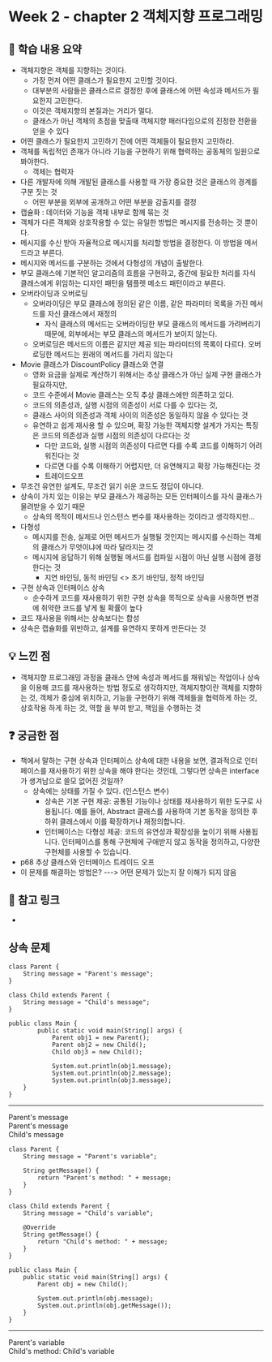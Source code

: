 # Week 2 - chapter 2 객체지향 프로그래밍

## 📌 학습 내용 요약
- 객체지향은 객체를 지향하는 것이다.
  - 가장 먼저 어떤 클래스가 필요한지 고민할 것이다.
  - 대부분의 사람들은 클래스르르 결정한 후에 클래스에 어떤 속성과 메서드가 필요한지 고민한다.
  - 이것은 객체지향의 본질과는 거리가 멀다.
  - 클래스가 아닌 객체의 초점을 맞출때 객체지향 패러다임으로의 진정한 전환을 얻을 수 있다
- 어떤 클래스가 필요한지 고민하기 전에 어떤 객체들이 필요한지 고민하라.
- 객체를 독립적인 존재가 아니라 기능을 구현하기 위해 협력하는 공동체의 일원으로 봐야한다.
  - 객체는 협력자
- 다른 개발자에 의해 개발된 클래스를 사용할 때 가장 중요한 것은 클래스의 경계를 구분 짓는 것
  - 어떤 부분을 외부에 공개하고 어떤 부분을 감출지를 결정
- 캡슐화 : 데이터와 기능을 객체 내부로 함께 묶는 것
- 객체가 다른 객체와 상호작용할 수 있는 유일한 방법은 메시지를 전송하는 것 뿐이다.
- 메시지를 수신 받아 자율적으로 메시지를 처리할 방법을 결정한다. 이 방법을 메서드라고 부른다.
- 메시지와 메서드를 구분하는 것에서 다형성의 개념이 출발한다.
- 부모 클래스에 기본적인 알고리즘의 흐름을 구현하고, 중간에 필요한 처리를 자식 클래스에게 위임하는 디자인 패턴을 템플렛 메소드 패턴이라고 부른다.
- 오버라이딩과 오버로딩
  - 오버라이딩은 부모 클래스에 정의된 같은 이름, 같은 파라미터 목록을 가진 메서드를 자신 클래스에서 재정의
    - 자식 클래스의 메서드는 오버라이딩한 부모 클래스의 메서드를 가려버리기 때문에, 외부에서는 부모 클래스의 메서드가 보이지 않는다.
  - 오버로딩은 메서드의 이름은 같지만 제공 되는 파라미터의 목록이 다르다. 오버로딩한 메서드는 원래의 메서드를 가리지 않는다
- Movie 클래스가 DiscountPolicy 클래스와 연결
  - 영화 요금을 실제로 계산하기 위해서는 추상 클래스가 아닌 실제 구현 클래스가 필요하지만,
  - 코드 수준에서 Movie 클래스는 오직 추상 클래스에만 의존하고 있다.
  - 코드의 의존성과, 실행 시점의 의존성이 서로 다를 수 있다는 것,
  - 클래스 사이의 의존성과 객체 사이의 의존성은 동일하지 않을 수 있다는 것
  - 유연하고 쉽게 재사용 할 수 있으며, 확장 가능한 객체지향 설계가 가지는 특징은 코드의 의존성과 실행 시점의 의존성이 다르다는 것
    - 다만 코드와, 실행 시점의 의존성이 다르면 다를 수록 코드를 이해하기 어려워진다는 것
    - 다르면 다를 수록 이해하기 어렵지만, 더 유연해지고 확장 가능해진다는 것
    - 트레이드오프
- 무조건 유연한 설계도, 무조건 읽기 쉬운 코드도 정답이 아니다.
- 상속이 가치 있는 이유는 부모 클래스가 제공하는 모든 인터페이스를 자식 클래스가 물려받을 수 있기 때문
  - 상속의 목적이 메서드나 인스턴스 변수를 재사용하는 것이라고 생각하지만...
- 다형성
  - 메시지를 전송, 실제로 어떤 메서드가 실행될 것인지는 메시지를 수신하는 객체의 클래스가 무엇이냐에 따라 달라지는 것
  - 메시지에 응답하기 위해 실행될 메서드를 컴파일 시점이 아닌 실행 시점에 결정한다는 것
    - 지연 바인딩, 동적 바인딩 <> 초기 바인딩, 정적 바인딩
- 구현 상속과 인터페이스 상속
  - 순수하게 코드를 재사용하기 위한 구현 상속을 목적으로 상속을 사용하면 변경에 취약한 코드를 낳게 될 확률이 높다
- 코드 재사용을 위해서는 상속보다는 합성
- 상속은 캡슐화를 위반하고, 설계를 유연하지 못하게 만든다는 것

## 💡 느낀 점
- 객체지향 프로그래밍 과정을 클래스 안에 속성과 메서드를 채워넣는 작업이나 상속을 이용해 코드를 재사용하는 방법 정도로 생각하지만,
  객체지향이란 객체를 지향하는 것, 객체가 중심에 위치하고, 기능을 구현하기 위해 객체들을 협력하게 하는 것, 상호작용 하게 하는 것, 역할 을 부여 받고, 책임을 수행하는 것
  

## ❓ 궁금한 점
- 책에서 말하는 구현 상속과 인터페이스 상속에 대한 내용을 보면, 결과적으로 인터페이스를 재사용하기 위한 상속을 해야 한다는 것인데,
그렇다면 상속은 interface 가 생겨남으로 쓸모 없어진 것일까?
  - 상속에는 상태를 가질 수 있다. (인스턴스 변수)
	-	상속은 기본 구현 제공: 공통된 기능이나 상태를 재사용하기 위한 도구로 사용됩니다. 예를 들어, Abstract 클래스를 사용하여 기본 동작을 정의한 후 하위 클래스에서 이를 확장하거나 재정의합니다.
	-	인터페이스는 다형성 제공: 코드의 유연성과 확장성을 높이기 위해 사용됩니다. 인터페이스를 통해 구현체에 구애받지 않고 동작을 정의하고, 다양한 구현체를 사용할 수 있습니다.
- p68 추상 클래스와 인터페이스 트레이드 오프
 - 이 문제를 해결하는 방법은? ---> 어떤 문제가 있는지 잘 이해가 되지 않음


## 🔗 참고 링크
-


## 상속 문제

	class Parent {
	    String message = "Parent's message";
	}
	
	class Child extends Parent {
	    String message = "Child's message";
	}

	public class Main {
    		public static void main(String[] args) {
        		Parent obj1 = new Parent();
        		Parent obj2 = new Child();
        		Child obj3 = new Child();

        		System.out.println(obj1.message);
        		System.out.println(obj2.message);
        		System.out.println(obj3.message);
	    }
	}
***
Parent's message   
Parent's message   
Child's message   






	class Parent {
	    String message = "Parent's variable";
	
	    String getMessage() {
	        return "Parent's method: " + message;
	    }
	}
	
	class Child extends Parent {
	    String message = "Child's variable";
	
	    @Override
	    String getMessage() {
	        return "Child's method: " + message;
	    }
	}
	
	public class Main {
	    public static void main(String[] args) {
	        Parent obj = new Child();
	
	        System.out.println(obj.message);
	        System.out.println(obj.getMessage());
	    }
	}
***
Parent's variable    
Child's method: Child's variable   

